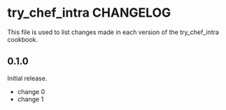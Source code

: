 # try_chef_intra CHANGELOG

This file is used to list changes made in each version of the try_chef_intra cookbook.

## 0.1.0

Initial release.

- change 0
- change 1
